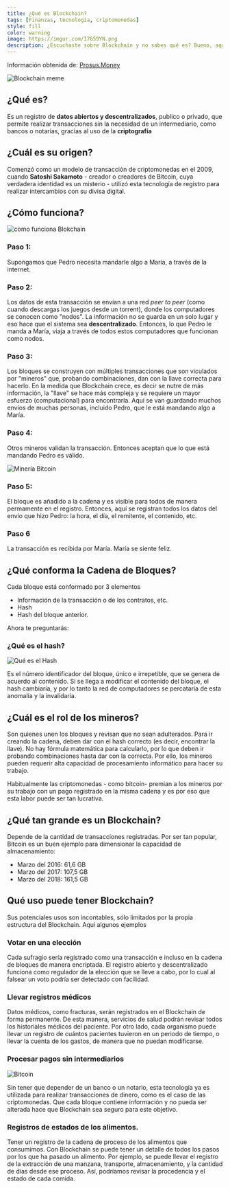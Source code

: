 ```yaml
---
title: ¿Qué es Blockchain?
tags: [Finanzas, tecnología, criptomonedas]
style: fill
color: warning
image: https://imgur.com/I7659YN.png
description: ¿Escuchaste sobre Blockchain y no sabes qué es? Bueno, aquí te lo explicamos en simple.
---
```


Información obtenida de: [Prosus.Money](http://wiki.prosus.money/doku.php/blockchain)

![Blockchain meme](https://imgur.com/I7659YN.png)


## ¿Qué es?

Es un registro de **datos abiertos y descentralizados**, publico o privado, que permite realizar transacciones sin la necesidad de un intermediario, como bancos o notarías, gracias al uso de la **criptografía**

## ¿Cuál es su origen?

Comenzó como un modelo de transacción de criptomonedas en el 2009, cuando **Satoshi Sakamoto** - creador o creadores de Bitcoin, cuya verdadera identidad es un misterio - utilizó esta tecnología de registro para realizar intercambios con su divisa digital.


## ¿Cómo funciona?

![como funciona Blokchain](https://media.tenor.com/images/700fcabb2d0f30c21abb244dfbd34261/tenor.gif)

### Paso 1:

Supongamos que Pedro necesita mandarle algo a María, a través de la internet.

### Paso 2:

Los datos de esta transacción se envían a una red *peer to peer* (como cuando descargas los juegos desde un torrent), donde los computadores se conocen como "nodos". La información no se guarda en un solo lugar y eso hace que el sistema sea **descentralizado**. Entonces, lo que Pedro le manda a María, viaja a través de todos estos computadores que funcionan como nodos.

### Paso 3:

Los bloques se construyen con múltiples transacciones que son viculados por "mineros" que, probando combinaciones, dan con la llave correcta para hacerlo. En la medida que Blockchain crece, es decir se nutre de más información, la "llave" se hace más compleja y se requiere un mayor esfuerzo (computacional) para encontrarla. Aquí se van guardando muchos envíos de muchas personas, incluido Pedro, que le está mandando algo a María.

### Paso 4:

Otros mineros validan la transacción. Entonces aceptan que lo que está mandando Pedro es válido.

![Minería Bitcoin](https://i.blogs.es/6c809e/btc1/450_1000.jpg)

### Paso 5:

El bloque es añadido a la cadena y es visible para todos de manera permamente en el registro. Entonces, aquí se registran todos los datos del envío que hizo Pedro: la hora, el día, el remitente, el contenido, etc.

### Paso 6

La transacción es recibida por María. María se siente feliz.

## ¿Qué conforma la Cadena de Bloques?

Cada bloque está conformado por 3 elementos

- Información de la transacción o de los contratos, etc.
- Hash
- Hash del bloque anterior.

Ahora te preguntarás:

### ¿Qué es el hash?

![Qué es el Hash](https://1.bp.blogspot.com/-gvDeQw5u2_M/WC2yC9FccqI/AAAAAAAAADM/80mrgXe2VtoLqbxfkQgwIgx_J5x4MrwJwCLcB/s1600/276229_Papel-de-Parede-Meme-Pensativo_1600x1200.jpg)

Es el número identificador del bloque, único e irrepetible, que se genera de acuerdo al contenido. Si se llega a modificar el contenido del bloque, el hash cambiaría, y por lo tanto la red de computadores se percataría de esta anomalía y la invalidaría.

## ¿Cuál es el rol de los mineros?

Son quienes unen los bloques y revisan que no sean adulterados. Para ir creando la cadena, deben dar con el hash correcto (es decir, encontrar la llave). No hay fórmula matemática para calcularlo, por lo que deben ir probando combinaciones hasta dar con la correcta. Por ello, los mineros pueden requerir alta capacidad de procesamiento informático para hacer su trabajo.

Habitualmente las criptomonedas - como bitcoin- premian a los mineros por su trabajo con un pago registrado en la misma cadena y es por eso que esta labor puede ser tan lucrativa.

## ¿Qué tan grande es un Blockchain?

Depende de la cantidad de transacciones registradas. Por ser tan popular, Bitcoin es un buen ejemplo para dimensionar la capacidad de almacenamiento:

- Marzo del 2016: 61,6 GB
- Marzo del 2017: 107,5 GB
- Marzo del 2018: 161,5 GB

## Qué uso puede tener Blockchain?

Sus potenciales usos son incontables, sólo limitados por la propia estructura del Blockchain. Aquí algunos ejemplos

### Votar en una elección

Cada sufragio sería registrado como una transacción e incluso en la cadena de bloques de manera encriptada. El registro abierto y descentralizado funciona como regulador de la elección que se lleve a cabo, por lo cual al falsear un voto podría ser detectado con facilidad.

### Llevar registros médicos

Datos médicos, como fracturas, serán registrados en el Blockchain de forma permanente. De esta manera, servicios de salud podrán revisar todos los historiales médicos del paciente. Por otro lado, cada organismo puede llevar un registro de cuántos pacientes tuvieron en un periodo de tiempo, o llevar la cuenta de los gastos, de manera que no puedan modificarse.

### Procesar pagos sin intermediarios

![Bitcoin](https://viralchop.com/wp-content/uploads/2018/03/bitcoin-factory.gif)

Sin tener que depender de un banco o un notario, esta tecnología ya es utilizada para realizar transacciones de dinero, como es el caso de las criptomonedas. Que cada bloque contiene información y no pueda ser alterada hace que Blockchain sea seguro para este objetivo.

### Registros de estados de los alimentos.

Tener un registro de la cadena de proceso de los alimentos que consumimos. Con Blockchain se puede tener un detalle de todos los pasos por los que ha pasado un alimento. Por ejemplo, se puede llevar el registro de la extracción de una manzana, transporte, almacenamiento, y la cantidad de días desde ese proceso. Así, podríamos revisar la procedencia y el estado de cada comida.
